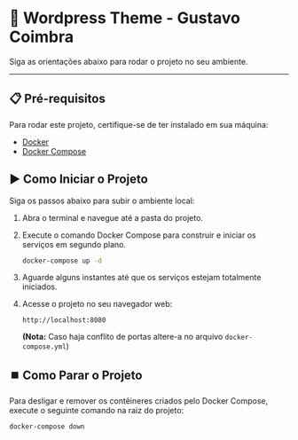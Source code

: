 # 🚀 Wordpress Theme - Gustavo Coimbra

Siga as orientações abaixo para rodar o projeto no seu ambiente.

---

## 📋 Pré-requisitos

Para rodar este projeto, certifique-se de ter instalado em sua máquina:

* [Docker](https://www.docker.com/get-started/)
* [Docker Compose](https://docs.docker.com/compose/install/)

## ▶️ Como Iniciar o Projeto

Siga os passos abaixo para subir o ambiente local:

1.  Abra o terminal e navegue até a pasta do projeto.
   
2.  Execute o comando Docker Compose para construir e iniciar os serviços em segundo plano.
    ```bash
    docker-compose up -d
    ```
3.  Aguarde alguns instantes até que os serviços estejam totalmente iniciados.
4.  Acesse o projeto no seu navegador web:
    ```
    http://localhost:8080
    ```
    **(Nota:** Caso haja conflito de portas altere-a no arquivo `docker-compose.yml`)

## ⏹️ Como Parar o Projeto

Para desligar e remover os contêineres criados pelo Docker Compose, execute o seguinte comando na raiz do projeto:

```bash
docker-compose down